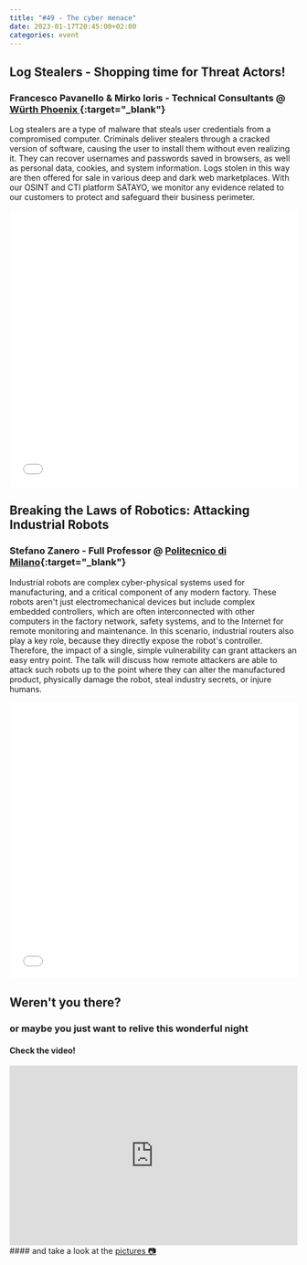 ```yaml
---
title: "#49 - The cyber menace"
date: 2023-01-17T20:45:00+02:00
categories: event
---
```


## Log Stealers - Shopping time for Threat Actors!

### Francesco Pavanello & Mirko Ioris - Technical Consultants @ [Würth Phoenix ](//www.wuerth-phoenix.com){:target="\_blank"}

Log stealers are a type of malware that steals user credentials from a compromised computer. Criminals deliver stealers through a cracked version of software, causing the user to install them without even realizing it. They can recover usernames and passwords saved in browsers, as well as personal data, cookies, and system information. Logs stolen in this way are then offered for sale in various deep and dark web marketplaces. With our OSINT and CTI platform SATAYO, we monitor any evidence related to our customers to protect and safeguard their business perimeter.

<iframe src="//www.slideshare.net/slideshow/embed_code/key/aLJqHJRncQA3pp" width="100%" height="485" frameborder="0" marginwidth="0" marginheight="0" scrolling="no" allowfullscreen> </iframe>

## Breaking the Laws of Robotics: Attacking Industrial Robots

### Stefano Zanero - Full Professor @ [Politecnico di Milano](//www.polimi.it){:target="\_blank"}

Industrial robots are complex cyber-physical systems used for manufacturing, and a critical component of any modern factory. These robots aren't just electromechanical devices but include complex embedded controllers, which are often interconnected with other computers in the factory network, safety systems, and to the Internet for remote monitoring and maintenance. In this scenario, industrial routers also play a key role, because they directly expose the robot's controller. Therefore, the impact of a single, simple vulnerability can grant attackers an easy entry point. The talk will discuss how remote attackers are able to attack such robots up to the point where they can alter the manufactured product, physically damage the robot, steal industry secrets, or injure humans.

<iframe src="//www.slideshare.net/slideshow/embed_code/key/6EbPjzPGochUaZ" width="100%" height="485" frameborder="0" marginwidth="0" marginheight="0" scrolling="no" allowfullscreen> </iframe>

## Weren't you there?

### or maybe you just want to relive this wonderful night

<section class="fb-links">

#### Check the video!

<iframe width="100%" height="315" src="https://www.youtube.com/embed/-zoJ5Bz2WzU" frameborder="0" allow="accelerometer; autoplay; clipboard-write; encrypted-media; gyroscope; picture-in-picture" allowfullscreen></iframe>
#### and take a look at the <a id="fb_photo_album" class="btn-facebook" target="_blank" href="//bit.ly/ST49-p">pictures &#128247;</a>

</section>
